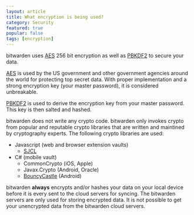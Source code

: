 ```yaml
---
layout: article
title: What encryption is being used?
category: Security
featured: true
popular: false
tags: [encryption]
---
```


bitwarden uses [AES][aes] 256 bit encryption as well as [PBKDF2][pbkdf2] to secure your data.

[AES][aes] is used by the US government and other government agencies around the world for protecting top secret data. With
proper implementation and a strong encryption key (your master password), it is considered unbreakable.

[PBKDF2][pbkdf2] is used to derive the encryption key from your master password. This key is then salted and hashed.

bitwarden does not write any crypto code. bitwarden only invokes crypto from popular and reputable crypto libraries that are
written and maintined by cryptography experts. The following crypto libraries are used:

- Javascript (web and browser extension vaults)
  - [SJCL][sjcl]
- C# (mobile vault)
  - CommonCrypto (iOS, Apple)
  - Javax.Crypto (Android, Oracle)
  - [BouncyCastle][bouncy] (Android)

bitwarden **always** encrypts and/or hashes your data on your local device before it is every sent to the cloud servers for
syncing. The bitwarden servers are only used for storing encrypted data. It is not possible to get your unencrypted data from
the bitwarden cloud servers.

[aes]: https://en.wikipedia.org/wiki/Advanced_Encryption_Standard
[pbkdf2]: https://en.wikipedia.org/wiki/PBKDF2
[sjcl]: https://crypto.stanford.edu/sjcl/
[bouncy]: http://www.bouncycastle.org/csharp/
